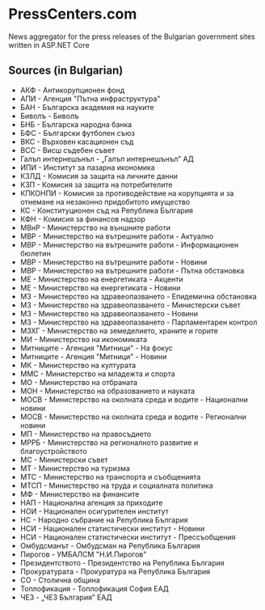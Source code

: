 # PressCenters.com

News aggregator for the press releases of the Bulgarian government sites written in ASP.NET Core

## Sources (in Bulgarian)

* АКФ - Антикорупционен фонд
* АПИ - Агенция "Пътна инфраструктура"
* БАН - Българска академия на науките
* Биволъ - Биволъ
* БНБ - Българска народна банка
* БФС - Български футболен съюз
* ВКС - Върховен касационен съд
* ВСС - Висш съдебен съвет
* Галъп интернешънъл - „Галъп интернешънъл” АД
* ИПИ - Институт за пазарна икономика
* КЗЛД - Комисия за защита на личните данни
* КЗП - Комисия за защита на потребителите
* КПКОНПИ - Комисия за противодействие на корупцията и за отнемане на незаконно придобитото имущество
* КС - Конституционен съд на Република България
* КФН - Комисия за финансов надзор
* МВнР - Министерство на външните работи
* МВР - Министерство на вътрешните работи - Актуално
* МВР - Министерство на вътрешните работи - Информационен бюлетин
* МВР - Министерство на вътрешните работи - Новини
* МВР - Министерство на вътрешните работи - Пътна обстановка
* МЕ - Министерство на енергетиката - Акценти
* МЕ - Министерство на енергетиката - Новини
* МЗ - Министерство на здравеопазването - Епидемична обстановка
* МЗ - Министерство на здравеопазването - Министерски съвет
* МЗ - Министерство на здравеопазването - Новини
* МЗ - Министерство на здравеопазването - Парламентарен контрол
* МЗХГ - Министерство на земеделието, храните и горите
* МИ - Министерство на икономиката
* Митниците - Агенция "Митници" - На фокус
* Митниците - Агенция "Митници" - Новини
* МК - Министерство на културата
* ММС - Министерство на младежта и спорта
* МО - Министерство на отбраната
* МОН - Министерство на образованието и науката
* МОСВ - Министерство на околната среда и водите - Национални новини
* МОСВ - Министерство на околната среда и водите - Регионални новини
* МП - Министерство на правосъдието
* МРРБ - Министерство на регионалното развитие и благоустройството
* МС - Министерски съвет
* МТ - Министерство на туризма
* МТС - Министерство на транспорта и съобщенията
* МТСП - Министерство на труда и социалната политика
* МФ - Министерство на финансите
* НАП - Национална агенция за приходите
* НОИ - Национален осигурителен институт
* НС - Народно събрание на Република България
* НСИ - Национален статистически институт - Новини
* НСИ - Национален статистически институт - Прессъобщения
* Омбудсманът - Омбудсман на Република България
* Пирогов - УМБАЛСМ "Н.И.Пирогов"
* Президентството - Президентство на Република България
* Прокуратурата - Прокуратура на Република България
* СО - Столична община
* Топлофикация - Топлофикация София ЕАД
* ЧЕЗ - „ЧЕЗ България” ЕАД

